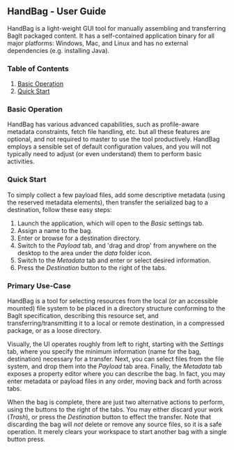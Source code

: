 ## HandBag - User Guide

HandBag is a light-weight GUI tool for manually assembling and transferring BagIt packaged content.
It has a self-contained application binary for all major platforms: Windows, Mac, and Linux
and has no external dependencies (e.g. installing Java).

### Table of Contents
1. [Basic Operation](#basic-operation)
2. [Quick Start](#quick-start)

### Basic Operation

HandBag has various advanced capabilities, such as profile-aware metadata constraints, fetch file
handling, etc. but all these features are optional, and not required to master to use the tool
productively. HandBag employs a sensible set of default configuration values, and you will not
typically need to adjust (or even understand) them to perform basic activities.

### Quick Start

To simply collect a few payload files, add some descriptive metadata (using the reserved
metadata elements), then transfer the serialized bag to a destination, follow these easy steps:

1. Launch the application, which will open to the _Basic_ settings tab.
2. Assign a name to the bag.
3. Enter or browse for a destination directory.
4. Switch to the _Payload_ tab, and 'drag and drop' from anywhere on the desktop to the
   area under the _data_ folder icon.
5. Switch to the _Metadata_ tab and enter or select desired information.
6. Press the _Destination_ button to the right of the tabs.

### Primary Use-Case

HandBag is a tool for selecting resources from the local (or an accessible mounted) file system to be placed
in a directory structure conforming to the BagIt specification, describing this resource set,
and transferring/transmitting it to a local or remote destination, in a compressed package, or as a
loose directory.

Visually, the UI operates roughly from left to right, starting with the _Settings_ tab, where you specify
the minimum information (name for the bag, destination) necessary for a transfer. Next, you can select
files from the file system, and drop them into the _Payload_ tab area. Finally, the _Metadata_ tab exposes
a property editor where you can describe the bag. In fact, you may enter metadata or payload files in any order,
moving back and forth across tabs.

When the bag is complete, there are just two alternative actions to perform, using the buttons to the right of the
tabs. You may either discard your work (_Trash_), or press the _Destination_ button to effect the transfer. Note that
discarding the bag will _not_ delete or remove any source files, so it is a safe operation. It merely clears your workspace
to start another bag with a single button press.

[def]: #quick-start